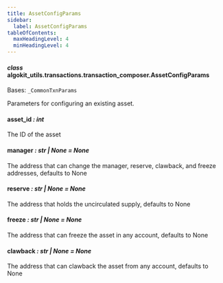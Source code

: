 ```yaml
---
title: AssetConfigParams
sidebar:
  label: AssetConfigParams
tableOfContents:
  maxHeadingLevel: 4
  minHeadingLevel: 4
---
```


#### _class_ algokit_utils.transactions.transaction_composer.AssetConfigParams

Bases: `_CommonTxnParams`

Parameters for configuring an existing asset.

#### asset_id _: int_

The ID of the asset

#### manager _: str | None_ _= None_

The address that can change the manager, reserve, clawback, and freeze addresses, defaults to None

#### reserve _: str | None_ _= None_

The address that holds the uncirculated supply, defaults to None

#### freeze _: str | None_ _= None_

The address that can freeze the asset in any account, defaults to None

#### clawback _: str | None_ _= None_

The address that can clawback the asset from any account, defaults to None
